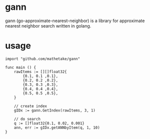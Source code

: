 # gann

gann (go-approximate-nearest-neighbor) is a library for approximate nearest neighbor search written in golang.




# usage

```golang
import "github.com/mathetake/gann"
    
func main () {
	rawItems := [][]float32{
		{0.1, 0.1 ,0.1},
		{0.2, 0.2 ,0.2},
		{0.3, 0.3 ,0.3},
		{0.4, 0.4 ,0.4},
		{0.5, 0.5 ,0.5},
	}
	
	// create index
	gIDx := gann.GetIndex(rawItems, 3, 1)
	
	// do search
	q := []float32{0.1, 0.02, 0.001}
	ann, err := gIDx.getANNbyItem(q, 1, 10)
}
```
